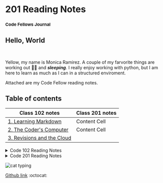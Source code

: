 # 201 Reading Notes
### <sup> Code Fellows Journal</sup>

## Hello, World

&nbsp;

Yellow, my name is Monica Ramirez. A couple of my farvorite things are working out :weight_lifting_woman: and **_sleeping_**.  I really enjoy working with python, but I am here to learn as much as I can in a structured enviroment.

Attached are my Code Fellow reading notes.
&nbsp;
   
## Table of contents

| Class 102 notes  | Class 201 notes|
| ------------- | ------------- |
| [1. Learning Markdown](class1notes.md) | Content Cell  |
| [2. The Coder's Computer](class2notes.md) | Content Cell  |
| [3. Revisions and the Cloud](class3notes.md) |


 <details><summary>Code 102 Reading Notes</summary>
<p>
     
   📓[1. Learning Markdown](class1notes.md)

   📓[2. The Coder's Computer](class2notes.md)

   📓[3. Revisions and the Cloud](class3notes.md)

   📓[4. Structure web pages with HTML](class4notes.md)

   📓[5. Design web pages with CSS](class5notes.md)

   📓[6. Dynamic web pages with JavasScript](class6notes.md)

   📓[7. Programming with JavaScript](class7notes.md)

   📓[8. Operators and loops](class8notes.md)
</p>
</details>

<details><summary>Code 201 Reading Notes</summary>
  <p>
  
  📓[Class 1]()
  </p>
</details>

![cat typing](https://media1.giphy.com/media/f6hnhHkks8bk4jwjh3/giphy.gif?cid=6c09b952cf0a8d140fce78848474bf1625a4595ef3674684&rid=giphy.gif&ct=s)

[Github link](https://github.com/mramirez92)
  :octocat:
